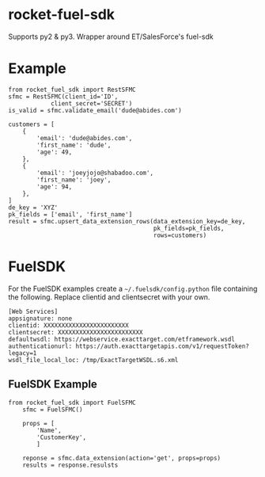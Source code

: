# rocket-fuel-sdk
Supports py2 & py3.
Wrapper around ET/SalesForce's fuel-sdk

# Example
	
    from rocket_fuel_sdk import RestSFMC
    sfmc = RestSFMC(client_id='ID',
                client_secret='SECRET')
    is_valid = sfmc.validate_email('dude@abides.com')

    customers = [
        {
            'email': 'dude@abides.com',
            'first_name': 'dude',
            'age': 49,
        },
        {
            'email': 'joeyjojo@shabadoo.com',
            'first_name': 'joey',
            'age': 94,
        },
    ]
    de_key = 'XYZ'
    pk_fields = ['email', 'first_name']
    result = sfmc.upsert_data_extension_rows(data_extension_key=de_key,
                                             pk_fields=pk_fields,
                                             rows=customers)




# FuelSDK

For the FuelSDK examples create a `~/.fuelsdk/config.python` file containing 
the following. Replace clientid and clientsecret with your own.
```
[Web Services]
appsignature: none
clientid: XXXXXXXXXXXXXXXXXXXXXXXX
clientsecret: XXXXXXXXXXXXXXXXXXXXXXXX
defaultwsdl: https://webservice.exacttarget.com/etframework.wsdl
authenticationurl: https://auth.exacttargetapis.com/v1/requestToken?legacy=1
wsdl_file_local_loc: /tmp/ExactTargetWSDL.s6.xml
```


## FuelSDK Example
```	
from rocket_fuel_sdk import FuelSFMC
    sfmc = FuelSFMC()

    props = [
        'Name',
        'CustomerKey',
        ]

    reponse = sfmc.data_extension(action='get', props=props)
    results = response.resulsts
```
